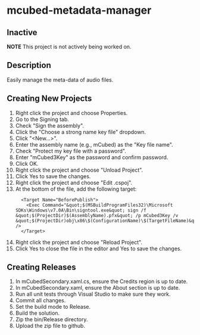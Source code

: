 # mcubed-metadata-manager

Inactive
----
**NOTE** This project is not actively being worked on.

Description
----
Easily manage the meta-data of audio files.

Creating New Projects
----
1. Right click the project and choose Properties.
1. Go to the Signing tab.
1. Check "Sign the assembly".
1. Click the "Choose a strong name key file" dropdown.
1. Click "<New...>".
1. Enter the assembly name (e.g., mCubed) as the "Key file name".
1. Check "Protect my key file with a password".
1. Enter "mCubed3Key" as the password and confirm password.
1. Click OK.
1. Right click the project and choose "Unload Project".
1. Click Yes to save the changes.
1. Right click the project and choose "Edit <PROJECT-NAME>.cspoj".
1. At the bottom of the file, add the following target:
    ```
      <Target Name="BeforePublish">
        <Exec Command="&quot;$(MSBuildProgramFiles32)\Microsoft SDKs\Windows\v7.0A\Bin\signtool.exe&quot; sign /f &quot;$(ProjectDir)$(AssemblyName).pfx&quot; /p mCubed3Key /v &quot;$(ProjectDir)obj\x86\$(ConfigurationName)\$(TargetFileName)&quot;" />
      </Target>
    ```
1. Right click the project and choose "Reload Project".
1. Click Yes to close the file in the editor and Yes to save the changes.

Creating Releases
----
1. In mCubedSecondary.xaml.cs, ensure the Credits region is up to date.
1. In mCubedSecondary.xaml, ensure the About section is up to date.
1. Run all unit tests through Visual Studio to make sure they work.
1. Commit all changes.
1. Set the build mode to Release.
1. Build the solution.
1. Zip the bin/Release directory.
1. Upload the zip file to github.
